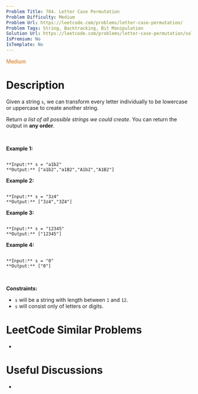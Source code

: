```yaml
---
Problem Title: 784. Letter Case Permutation
Problem Difficulty: Medium
Problem Url: https://leetcode.com/problems/letter-case-permutation/
Problem Tags: String, Backtracking, Bit Manipulation
Solution Url: https://leetcode.com/problems/letter-case-permutation/solution/
IsPremium: No
IsTemplate: No
---
```


<span style="color: rgb(239, 108, 0);">Medium</span>

# Description

Given a string `s`, we can transform every letter individually to be lowercase or uppercase to create another string.


Return *a list of all possible strings we could create*. You can return the output in **any order**.


 


**Example 1:**



```

**Input:** s = "a1b2"
**Output:** ["a1b2","a1B2","A1b2","A1B2"]

```

**Example 2:**



```

**Input:** s = "3z4"
**Output:** ["3z4","3Z4"]

```

**Example 3:**



```

**Input:** s = "12345"
**Output:** ["12345"]

```

**Example 4:**



```

**Input:** s = "0"
**Output:** ["0"]

```

 


**Constraints:**


* `s` will be a string with length between `1` and `12`.
* `s` will consist only of letters or digits.




# LeetCode Similar Problems

- []()

# Useful Discussions

- []()
